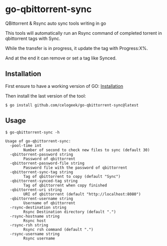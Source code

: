 # go-qbittorrent-sync
QBittorrent &amp; Rsync auto sync tools writing in go

This tools will automatically run an Rsync command of completed torrent in qbittorrent tags with Sync. 

While the transfer is in progress, it update the tag with Progress:X%. 

And at the end it can remove or set a tag like Synced.

## Installation
First ensure to have a working version of GO: [Installation](https://go.dev/doc/install)

Then install the last version of the tool:
```
$ go install github.com/celogeek/go-qbittorrent-sync@latest
```

## Usage

```
$ go-qbittorrent-sync -h

Usage of go-qbittorrent-sync:
  -pool-time int
    	Number of second to check new files to sync (default 30)
  -qbittorrent-password string
    	Password of qbittorrent
  -qbittorrent-password-file string
    	Password file with the password of qbittorrent
  -qbittorrent-sync-tag string
    	Tag of qbittorrent to copy (default "Sync")
  -qbittorrent-synced-tag string
    	Tag of qbittorrent when copy finished
  -qbittorrent-uri string
    	URI of qbittorrent (default "http://localhost:8080")
  -qbittorrent-username string
    	Username of qbittorrent
  -rsync-destination string
    	Rsync Destination directory (default ".")
  -rsync-hostname string
    	Rsync host
  -rsync-rsh string
    	Rsync rsh command (default ".")
  -rsync-username string
    	Rsync username
```
